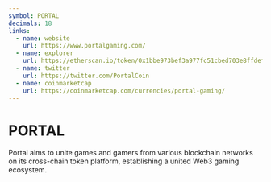 ```yaml
---
symbol: PORTAL
decimals: 18
links:
  - name: website
    url: https://www.portalgaming.com/
  - name: explorer
    url: https://etherscan.io/token/0x1bbe973bef3a977fc51cbed703e8ffdefe001fed
  - name: twitter
    url: https://twitter.com/PortalCoin
  - name: coinmarketcap
    url: https://coinmarketcap.com/currencies/portal-gaming/
---
```


# PORTAL

Portal aims to unite games and gamers from various blockchain networks on its cross-chain token platform, establishing a united Web3 gaming ecosystem.
